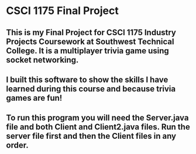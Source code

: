# CSCI 1175 Final Project
## This is my Final Project for CSCI 1175 Industry Projects Coursework at Southwest Technical College. It is a multiplayer trivia game using socket networking.
## I built this software to show the skills I have learned during this course and because trivia games are fun!
## To run this program you will need the Server.java file and both Client and Client2.java files. Run the server file first and then the Client files in any order.
